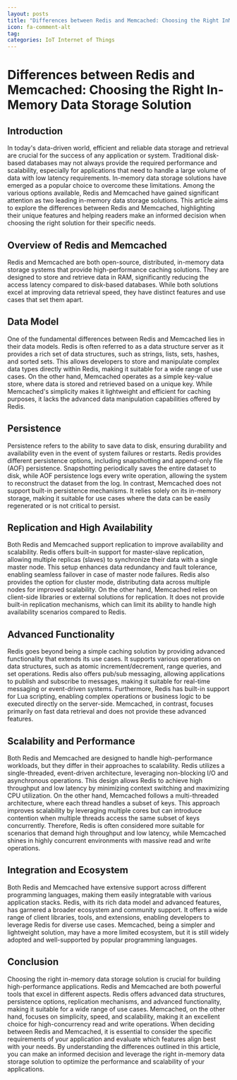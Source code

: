 ```yaml
---
layout: posts
title: "Differences between Redis and Memcached: Choosing the Right InMemory Data Storage Solution"
icon: fa-comment-alt
tag:      
categories: IoT Internet of Things
---
```



# Differences between Redis and Memcached: Choosing the Right In-Memory Data Storage Solution

## Introduction

In today's data-driven world, efficient and reliable data storage and retrieval are crucial for the success of any application or system. Traditional disk-based databases may not always provide the required performance and scalability, especially for applications that need to handle a large volume of data with low latency requirements. In-memory data storage solutions have emerged as a popular choice to overcome these limitations. Among the various options available, Redis and Memcached have gained significant attention as two leading in-memory data storage solutions. This article aims to explore the differences between Redis and Memcached, highlighting their unique features and helping readers make an informed decision when choosing the right solution for their specific needs.

## Overview of Redis and Memcached

Redis and Memcached are both open-source, distributed, in-memory data storage systems that provide high-performance caching solutions. They are designed to store and retrieve data in RAM, significantly reducing the access latency compared to disk-based databases. While both solutions excel at improving data retrieval speed, they have distinct features and use cases that set them apart.

## Data Model

One of the fundamental differences between Redis and Memcached lies in their data models. Redis is often referred to as a data structure server as it provides a rich set of data structures, such as strings, lists, sets, hashes, and sorted sets. This allows developers to store and manipulate complex data types directly within Redis, making it suitable for a wide range of use cases. On the other hand, Memcached operates as a simple key-value store, where data is stored and retrieved based on a unique key. While Memcached's simplicity makes it lightweight and efficient for caching purposes, it lacks the advanced data manipulation capabilities offered by Redis.

## Persistence

Persistence refers to the ability to save data to disk, ensuring durability and availability even in the event of system failures or restarts. Redis provides different persistence options, including snapshotting and append-only file (AOF) persistence. Snapshotting periodically saves the entire dataset to disk, while AOF persistence logs every write operation, allowing the system to reconstruct the dataset from the log. In contrast, Memcached does not support built-in persistence mechanisms. It relies solely on its in-memory storage, making it suitable for use cases where the data can be easily regenerated or is not critical to persist.

## Replication and High Availability

Both Redis and Memcached support replication to improve availability and scalability. Redis offers built-in support for master-slave replication, allowing multiple replicas (slaves) to synchronize their data with a single master node. This setup enhances data redundancy and fault tolerance, enabling seamless failover in case of master node failures. Redis also provides the option for cluster mode, distributing data across multiple nodes for improved scalability. On the other hand, Memcached relies on client-side libraries or external solutions for replication. It does not provide built-in replication mechanisms, which can limit its ability to handle high availability scenarios compared to Redis.

## Advanced Functionality

Redis goes beyond being a simple caching solution by providing advanced functionality that extends its use cases. It supports various operations on data structures, such as atomic increment/decrement, range queries, and set operations. Redis also offers pub/sub messaging, allowing applications to publish and subscribe to messages, making it suitable for real-time messaging or event-driven systems. Furthermore, Redis has built-in support for Lua scripting, enabling complex operations or business logic to be executed directly on the server-side. Memcached, in contrast, focuses primarily on fast data retrieval and does not provide these advanced features.

## Scalability and Performance

Both Redis and Memcached are designed to handle high-performance workloads, but they differ in their approaches to scalability. Redis utilizes a single-threaded, event-driven architecture, leveraging non-blocking I/O and asynchronous operations. This design allows Redis to achieve high throughput and low latency by minimizing context switching and maximizing CPU utilization. On the other hand, Memcached follows a multi-threaded architecture, where each thread handles a subset of keys. This approach improves scalability by leveraging multiple cores but can introduce contention when multiple threads access the same subset of keys concurrently. Therefore, Redis is often considered more suitable for scenarios that demand high throughput and low latency, while Memcached shines in highly concurrent environments with massive read and write operations.

## Integration and Ecosystem

Both Redis and Memcached have extensive support across different programming languages, making them easily integratable with various application stacks. Redis, with its rich data model and advanced features, has garnered a broader ecosystem and community support. It offers a wide range of client libraries, tools, and extensions, enabling developers to leverage Redis for diverse use cases. Memcached, being a simpler and lightweight solution, may have a more limited ecosystem, but it is still widely adopted and well-supported by popular programming languages.

## Conclusion

Choosing the right in-memory data storage solution is crucial for building high-performance applications. Redis and Memcached are both powerful tools that excel in different aspects. Redis offers advanced data structures, persistence options, replication mechanisms, and advanced functionality, making it suitable for a wide range of use cases. Memcached, on the other hand, focuses on simplicity, speed, and scalability, making it an excellent choice for high-concurrency read and write operations. When deciding between Redis and Memcached, it is essential to consider the specific requirements of your application and evaluate which features align best with your needs. By understanding the differences outlined in this article, you can make an informed decision and leverage the right in-memory data storage solution to optimize the performance and scalability of your applications.